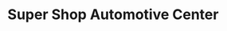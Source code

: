 ---
title: "Super Shop Automotive Center"
url: /merced/super-shop-automotive-center/
shop: Autowerkstatt
---